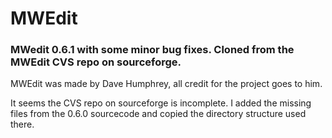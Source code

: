 # MWEdit
### MWedit 0.6.1 with some minor bug fixes. Cloned from the MWEdit CVS repo on sourceforge.
MWEdit was made by Dave Humphrey, all credit for the project goes to him.

It seems the CVS repo on sourceforge is incomplete. I added the missing files from the 0.6.0 sourcecode
and copied the directory structure used there.